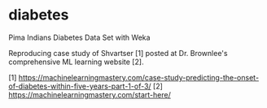 # diabetes
 Pima Indians Diabetes Data Set with Weka
 
Reproducing case study of Shvartser [1] posted at Dr. Brownlee's comprehensive ML learning website [2].
 

 
 [1] https://machinelearningmastery.com/case-study-predicting-the-onset-of-diabetes-within-five-years-part-1-of-3/
 [2] https://machinelearningmastery.com/start-here/
